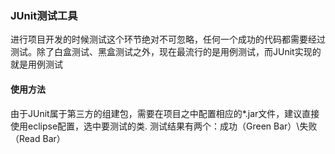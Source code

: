 ### JUnit测试工具
进行项目开发的时候测试这个环节绝对不可忽略，任何一个成功的代码都需要经过测试。除了白盒测试、黑盒测试之外，现在最流行的是用例测试，而JUnit实现的就是用例测试

#### 使用方法
由于JUnit属于第三方的组建包，需要在项目之中配置相应的*.jar文件，建议直接使用eclipse配置，选中要测试的类.
测试结果有两个：成功（Green Bar）\失败（Read Bar）